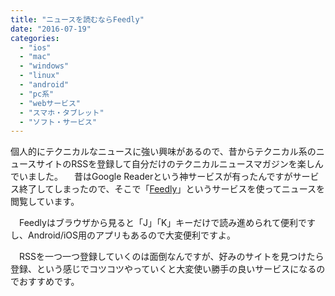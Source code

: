```yaml
---
title: "ニュースを読むならFeedly"
date: "2016-07-19"
categories: 
  - "ios"
  - "mac"
  - "windows"
  - "linux"
  - "android"
  - "pc系"
  - "webサービス"
  - "スマホ・タブレット"
  - "ソフト・サービス"
---
```


個人的にテクニカルなニュースに強い興味があるので、昔からテクニカル系のニュースサイトのRSSを登録して自分だけのテクニカルニュースマガジンを楽しんでいました。 　昔はGoogle Readerという神サービスが有ったんですがサービス終了してしまったので、そこで「[Feedly](http://feedly.com)」というサービスを使ってニュースを閲覧しています。

　Feedlyはブラウザから見ると「J」「K」キーだけで読み進められて便利ですし、Android/iOS用のアプリもあるので大変便利ですよ。

　RSSを一つ一つ登録していくのは面倒なんですが、好みのサイトを見つけたら登録、という感じでコツコツやっていくと大変使い勝手の良いサービスになるのでおすすめです。
